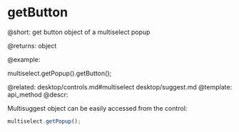 getButton
=============

@short: get button object of a multiselect popup
	
@returns: object

@example:

multiselect.getPopup().getButton();

@related:
	desktop/controls.md#multiselect
    desktop/suggest.md
@template:	api_method
@descr:

Multisuggest object can be easily accessed from the control: 

~~~js
multiselect.getPopup();
~~~